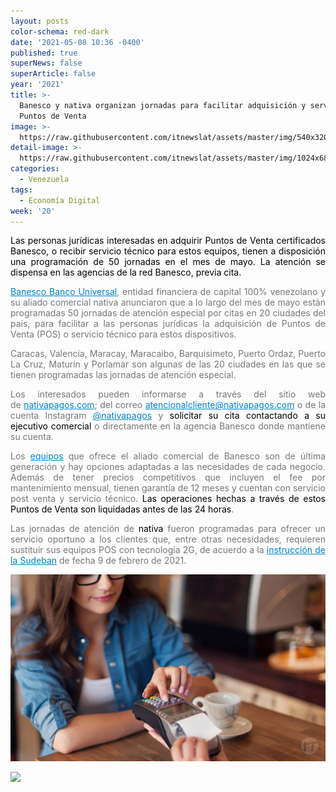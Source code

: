 ```yaml
---
layout: posts
color-schema: red-dark
date: '2021-05-08 10:36 -0400'
published: true
superNews: false
superArticle: false
year: '2021'
title: >-
  Banesco y nativa organizan jornadas para facilitar adquisición y servicio de
  Puntos de Venta
image: >-
  https://raw.githubusercontent.com/itnewslat/assets/master/img/540x320/Banesco-Punto-de-Ventas-p.jpg
detail-image: >-
  https://raw.githubusercontent.com/itnewslat/assets/master/img/1024x680/Banesco-Punto-de-Ventas-g.jpg
categories:
  - Venezuela
tags:
  - Economía Digital
week: '20'
---
```

<p style="color: #777777; text-align: justify;"><span style="color: #000000;">Las personas jurídicas interesadas en adquirir Puntos de Venta certificados Banesco, o recibir servicio técnico para estos equipos, tienen a disposición una programación de 50 jornadas en el mes de mayo. La atención se dispensa en las agencias de la red Banesco, previa cita.</span></p>
<p style="color: #777777; text-align: justify;"><a style="color: #0082cc;" href="https://www.banesco.com/">Banesco Banco Universal</a>, entidad financiera de capital 100% venezolano y su aliado comercial nativa anunciaron que a lo largo del mes de mayo están programadas 50 jornadas de atención especial por citas en 20 ciudades del país, para facilitar a las personas jurídicas la adquisición de Puntos de Venta (POS) o servicio técnico para estos dispositivos.</p>
<p style="color: #777777; text-align: justify;">Caracas, Valencia, Maracay, Maracaibo, Barquisimeto, Puerto Ordaz, Puerto La Cruz, Maturín y Porlamar son algunas de las 20 ciudades en las que se tienen programadas las jornadas de atención especial.</p>
<p style="color: #777777; text-align: justify;">Los interesados pueden informarse a través del sitio web de <a style="color: #0082cc;" href="https://www.nativapagos.com/contacto/">nativapagos.com</a>; del correo <a style="color: #0082cc;" href="mailto:atencionalcliente@nativapagos.com">atencionalcliente@nativapagos.com</a> o de la cuenta Instagram <a style="color: #0082cc;" href="https://www.instagram.com/nativapagos/?hl=es">@nativapagos</a> y <span style="color: #000000;">solicitar su cita contactando a su ejecutivo comercial</span> o directamente en la agencia Banesco donde mantiene su cuenta.</p>
<p style="color: #777777; text-align: justify;">Los <a style="color: #0082cc;" href="https://www.nativapagos.com/soluciones-al-comercio/">equipos</a> que ofrece el aliado comercial de Banesco son de última generación y hay opciones adaptadas a las necesidades de cada negocio. Además de tener precios competitivos que incluyen el fee por mantenimiento mensual, tienen garantía de 12 meses y cuentan con servicio post venta y servicio técnico. <span style="color: #000000;">Las operaciones hechas a través de estos Puntos de Venta son liquidadas antes de las 24 horas</span>.</p>
<p style="color: #777777; text-align: justify;">Las jornadas de atención de <span style="color: #000000;">nativa</span> fueron programadas para ofrecer un servicio oportuno a los clientes que, entre otras necesidades, requieren sustituir sus equipos POS con tecnología 2G, de acuerdo a la <a style="color: #0082cc;" href="http://www.sudeban.gob.ve/wp-content/uploads/Historico_Notas_Prensa/NP_(2021-02-10).pdf">instrucción de la Sudeban</a> de fecha 9 de febrero de 2021.</p>

![](https://raw.githubusercontent.com/itnewslat/assets/master/img/540x320/Banesco-Punto-de-Ventas-p.jpg)

<img src="https://tracker.metricool.com/c3po.jpg?hash=56f88a41e39ab42c063cc51676587a04"/>
